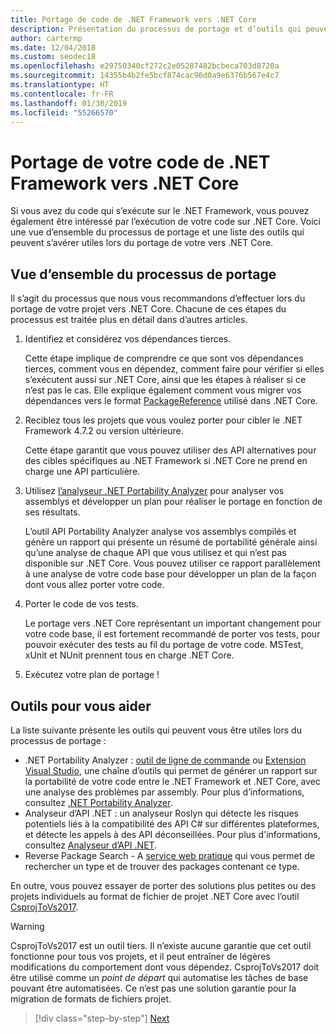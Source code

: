 ```yaml
---
title: Portage de code de .NET Framework vers .NET Core
description: Présentation du processus de portage et d’outils qui peuvent s’avérer utiles lors du portage d’un projet .NET Framework vers .NET Core.
author: cartermp
ms.date: 12/04/2018
ms.custom: seodec18
ms.openlocfilehash: e29750340cf272c2e05287482bcbeca703d8720a
ms.sourcegitcommit: 14355b4b2fe5bcf874cac96d0a9e6376b567e4c7
ms.translationtype: HT
ms.contentlocale: fr-FR
ms.lasthandoff: 01/30/2019
ms.locfileid: "55266570"
---
```

# <a name="port-your-code-from-net-framework-to-net-core"></a>Portage de votre code de .NET Framework vers .NET Core

Si vous avez du code qui s’exécute sur le .NET Framework, vous pouvez également être intéressé par l’exécution de votre code sur .NET Core. Voici une vue d’ensemble du processus de portage et une liste des outils qui peuvent s’avérer utiles lors du portage de votre vers .NET Core.

## <a name="overview-of-the-porting-process"></a>Vue d’ensemble du processus de portage

Il s’agit du processus que nous vous recommandons d’effectuer lors du portage de votre projet vers .NET Core. Chacune de ces étapes du processus est traitée plus en détail dans d’autres articles.

1. Identifiez et considérez vos dépendances tierces.

   Cette étape implique de comprendre ce que sont vos dépendances tierces, comment vous en dépendez, comment faire pour vérifier si elles s’exécutent aussi sur .NET Core, ainsi que les étapes à réaliser si ce n’est pas le cas. Elle explique également comment vous migrer vos dépendances vers le format [PackageReference](/nuget/consume-packages/package-references-in-project-files) utilisé dans .NET Core.

2. Reciblez tous les projets que vous voulez porter pour cibler le .NET Framework 4.7.2 ou version ultérieure.

   Cette étape garantit que vous pouvez utiliser des API alternatives pour des cibles spécifiques au .NET Framework si .NET Core ne prend en charge une API particulière.

3. Utilisez [l’analyseur .NET Portability Analyzer](../../standard/analyzers/portability-analyzer.md) pour analyser vos assemblys et développer un plan pour réaliser le portage en fonction de ses résultats.

   L’outil API Portability Analyzer analyse vos assemblys compilés et génère un rapport qui présente un résumé de portabilité générale ainsi qu’une analyse de chaque API que vous utilisez et qui n’est pas disponible sur .NET Core. Vous pouvez utiliser ce rapport parallèlement à une analyse de votre code base pour développer un plan de la façon dont vous allez porter votre code.

4. Porter le code de vos tests.

   Le portage vers .NET Core représentant un important changement pour votre code base, il est fortement recommandé de porter vos tests, pour pouvoir exécuter des tests au fil du portage de votre code. MSTest, xUnit et NUnit prennent tous en charge .NET Core.

5. Exécutez votre plan de portage !

## <a name="tools-to-help"></a>Outils pour vous aider

La liste suivante présente les outils qui peuvent vous être utiles lors du processus de portage :

* .NET Portability Analyzer : [outil de ligne de commande](https://github.com/Microsoft/dotnet-apiport/releases) ou [Extension Visual Studio](https://marketplace.visualstudio.com/items?itemName=ConnieYau.NETPortabilityAnalyzer), une chaîne d’outils qui permet de générer un rapport sur la portabilité de votre code entre le .NET Framework et .NET Core, avec une analyse des problèmes par assembly. Pour plus d’informations, consultez [.NET Portability Analyzer](../../standard/analyzers/portability-analyzer.md).
* Analyseur d’API .NET : un analyseur Roslyn qui détecte les risques potentiels liés à la compatibilité des API C# sur différentes plateformes, et détecte les appels à des API déconseillées. Pour plus d'informations, consultez [Analyseur d’API .NET](../../standard/analyzers/api-analyzer.md).
* Reverse Package Search - A [service web pratique](https://packagesearch.azurewebsites.net) qui vous permet de rechercher un type et de trouver des packages contenant ce type.

En outre, vous pouvez essayer de porter des solutions plus petites ou des projets individuels au format de fichier de projet .NET Core avec l’outil [CsprojToVs2017](https://github.com/hvanbakel/CsprojToVs2017).

> [!WARNING] 
> CsprojToVs2017 est un outil tiers. Il n’existe aucune garantie que cet outil fonctionne pour tous vos projets, et il peut entraîner de légères modifications du comportement dont vous dépendez. CsprojToVs2017 doit être utilisé comme un _point de départ_ qui automatise les tâches de base pouvant être automatisées. Ce n’est pas une solution garantie pour la migration de formats de fichiers projet.

>[!div class="step-by-step"]
>[Next](third-party-deps.md)
